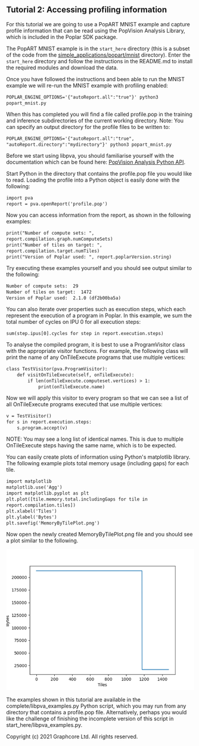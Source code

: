 Tutorial 2: Accessing profiling information
-----------------------------------------------------

For this tutorial we are going to use a PopART MNIST example and capture profile information that can be read using the PopVision Analysis Library, which is included in the Poplar SDK package.

The PopART MNIST example is in the `start_here` directory (this is a subset of the code from the [simple_applications/popart/mnist](../../../simple_applications/popart/mnist) directory). Enter the `start_here` directory and follow the instructions in the README.md to install the required modules and download the data.

Once you have followed the instructions and been able to run the MNIST example we will re-run the MNIST example with profiling enabled:

    POPLAR_ENGINE_OPTIONS='{"autoReport.all":"true"}' python3 popart_mnist.py

When this has completed you will find a file called profile.pop in the training and inference subdirectories of the current working directory. Note: You can specify an output directory for the profile files to be written to:

    POPLAR_ENGINE_OPTIONS='{"autoReport.all":"true", "autoReport.directory":"mydirectory"}' python3 popart_mnist.py

Before we start using libpva, you should familiarise yourself with the documentation which can be found here: <a href=https://docs.graphcore.ai/projects/poplar-api/en/latest/pva-python.html>PopVision Analysis Python API</a>.

Start Python in the directory that contains the profile.pop file you would like to read. Loading the profile into a Python object is easily done with the following:

    import pva
    report = pva.openReport('profile.pop')

Now you can access information from the report, as shown in the following examples:

    print("Number of compute sets: ", report.compilation.graph.numComputeSets)
    print("Number of tiles on target: ", report.compilation.target.numTiles)
    print("Version of Poplar used: ", report.poplarVersion.string)

Try executing these examples yourself and you should see output similar to the following:

    Number of compute sets:  29
    Number of tiles on target:  1472
    Version of Poplar used:  2.1.0 (df2b00ba5a)

You can also iterate over properties such as execution steps, which each represent the execution of a program in Poplar. In this example, we sum the total number of cycles on IPU 0 for all execution steps:

    sum(step.ipus[0].cycles for step in report.execution.steps)

To analyse the compiled program, it is best to use a ProgramVisitor class with the appropriate visitor functions. For example, the following class will print the name of any OnTileExecute programs that use multiple vertices:

    class TestVisitor(pva.ProgramVisitor):
        def visitOnTileExecute(self, onTileExecute):
            if len(onTileExecute.computeset.vertices) > 1:
                print(onTileExecute.name)

Now we will apply this visitor to every program so that we can see a list of all OnTileExecute programs executed that use multiple vertices:

    v = TestVisitor()
    for s in report.execution.steps:
        s.program.accept(v)

NOTE: You may see a long list of identical names. This is due to multiple OnTileExecute steps having the same name, which is to be expected.

You can easily create plots of information using Python's matplotlib library. The following example plots total memory usage (including gaps) for each tile.

    import matplotlib
    matplotlib.use('Agg')
    import matplotlib.pyplot as plt
    plt.plot([tile.memory.total.includingGaps for tile in report.compilation.tiles])
    plt.xlabel('Tiles')
    plt.ylabel('Bytes')
    plt.savefig('MemoryByTilePlot.png')

Now open the newly created MemoryByTilePlot.png file and you should see a plot similar to the following.

![PopVision Analysis Library screenshot of memory by tile](./screenshots/bytesByTile.png)

The examples shown in this tutorial are available in the complete/libpva_examples.py Python script, which you may run from any directory that contains a profile.pop file. Alternatively, perhaps you would like the challenge of finishing the incomplete version of this script in start_here/libpva_examples.py.

Copyright (c) 2021 Graphcore Ltd. All rights reserved.
